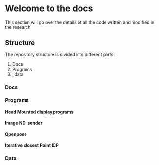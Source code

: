 # Welcome to the docs

This section will go over the details of all the code written and modified in the research

## Structure

The repository structure is divided into different parts:

1. Docs
2. Programs
3. _data

### Docs

### Programs

#### Head Mounted display programs

#### Image NDI sender

#### Openpose

#### Iterative closest Point ICP

### Data

